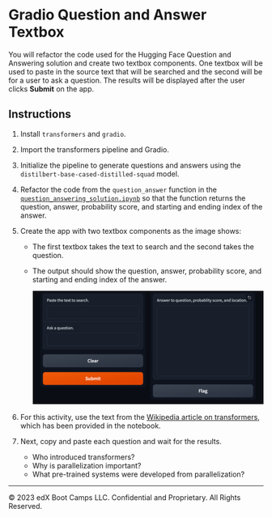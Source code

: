 # Gradio Question and Answer Textbox

You will refactor the code used for the Hugging Face Question and Answering solution and create two textbox components. One textbox will be used to paste in the source text that will be searched and the second will be for a user to ask a question. The results will be displayed after the user clicks **Submit** on the app.

## Instructions

1. Install `transformers` and `gradio`.

2. Import the transformers pipeline and Gradio.

3. Initialize the pipeline to generate questions and answers using the `distilbert-base-cased-distilled-squad` model.

4. Refactor the code from the `question_answer` function in the [`question_answering_solution.ipynb`](Unsolved/question_answering_solution.ipynb) so that the function returns the question, answer, probability score, and starting and ending index of the answer.

5. Create the app with two textbox components as the image shows:

    * The first textbox takes the text to search and the second takes the question.
    * The output should show the question, answer, probability score, and starting and ending index of the answer.

        ![Screenshot of the Gradio app with two textboxes for question and answering](Images/gradio-qa-textbox-component.png)

6. For this activity, use the text from the [Wikipedia article on transformers](https://en.wikipedia.org/wiki/Transformer_(machine_learning_model)), which has been provided in the notebook.

7. Next, copy and paste each question and wait for the results.

    * Who introduced transformers?
    * Why is parallelization important?
    * What pre-trained systems were developed from parallelization?

---

© 2023 edX Boot Camps LLC. Confidential and Proprietary. All Rights Reserved.
